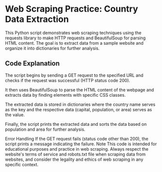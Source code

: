 # Web Scraping Practice: Country Data Extraction
This Python script demonstrates web scraping techniques using the requests library to make HTTP requests and BeautifulSoup for parsing HTML content. The goal is to extract data from a sample website and organize it into dictionaries for further analysis.

## Code Explanation
The script begins by sending a GET request to the specified URL and checks if the request was successful (HTTP status code 200).

It then uses BeautifulSoup to parse the HTML content of the webpage and extracts data by finding elements with specific CSS classes.

The extracted data is stored in dictionaries where the country name serves as the key and the respective data (capital, population, or area) serves as the value.

Finally, the script prints the extracted data and sorts the data based on population and area for further analysis.

Error Handling
If the GET request fails (status code other than 200), the script prints a message indicating the failure.
Note
This code is intended for educational purposes and practice in web scraping. Always respect the website's terms of service and robots.txt file when scraping data from websites, and consider the legality and ethics of web scraping in any specific context.

